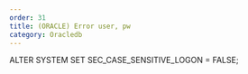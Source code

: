 ```yaml
---
order: 31
title: (ORACLE) Error user, pw
category: Oracledb
---
```


ALTER SYSTEM SET SEC_CASE_SENSITIVE_LOGON = FALSE;

